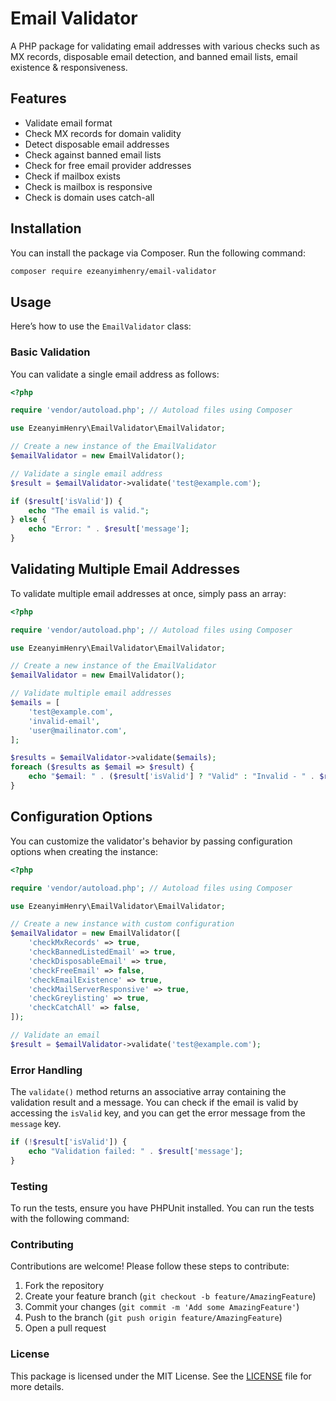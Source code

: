 # Email Validator

A PHP package for validating email addresses with various checks such as MX records, disposable email detection, and banned email lists, email existence & responsiveness.

## Features

- Validate email format
- Check MX records for domain validity
- Detect disposable email addresses
- Check against banned email lists
- Check for free email provider addresses
- Check if mailbox exists
- Check is mailbox is responsive
- Check is domain uses catch-all

## Installation

You can install the package via Composer. Run the following command:

```bash
composer require ezeanyimhenry/email-validator
```

## Usage

Here’s how to use the `EmailValidator` class:

### Basic Validation

You can validate a single email address as follows:

```php
<?php

require 'vendor/autoload.php'; // Autoload files using Composer

use EzeanyimHenry\EmailValidator\EmailValidator;

// Create a new instance of the EmailValidator
$emailValidator = new EmailValidator();

// Validate a single email address
$result = $emailValidator->validate('test@example.com');

if ($result['isValid']) {
    echo "The email is valid.";
} else {
    echo "Error: " . $result['message'];
}
```

## Validating Multiple Email Addresses

To validate multiple email addresses at once, simply pass an array:

```php
<?php

require 'vendor/autoload.php'; // Autoload files using Composer

use EzeanyimHenry\EmailValidator\EmailValidator;

// Create a new instance of the EmailValidator
$emailValidator = new EmailValidator();

// Validate multiple email addresses
$emails = [
    'test@example.com',
    'invalid-email',
    'user@mailinator.com',
];

$results = $emailValidator->validate($emails);
foreach ($results as $email => $result) {
    echo "$email: " . ($result['isValid'] ? "Valid" : "Invalid - " . $result['message']) . "\n";
}
```

## Configuration Options

You can customize the validator's behavior by passing configuration options when creating the instance:

```php
<?php

require 'vendor/autoload.php'; // Autoload files using Composer

use EzeanyimHenry\EmailValidator\EmailValidator;

// Create a new instance with custom configuration
$emailValidator = new EmailValidator([
    'checkMxRecords' => true,
    'checkBannedListedEmail' => true,
    'checkDisposableEmail' => true,
    'checkFreeEmail' => false,
    'checkEmailExistence' => true,
    'checkMailServerResponsive' => true,
    'checkGreylisting' => true,
    'checkCatchAll' => false,
]);

// Validate an email
$result = $emailValidator->validate('test@example.com');
```

### Error Handling

The `validate()` method returns an associative array containing the validation result and a message. You can check if the email is valid by accessing the `isValid` key, and you can get the error message from the `message` key.

```php
if (!$result['isValid']) {
    echo "Validation failed: " . $result['message'];
}
```

### Testing

To run the tests, ensure you have PHPUnit installed. You can run the tests with the following command:

### Contributing

Contributions are welcome! Please follow these steps to contribute:

1. Fork the repository
2. Create your feature branch (`git checkout -b feature/AmazingFeature`)
3. Commit your changes (`git commit -m 'Add some AmazingFeature'`)
4. Push to the branch (`git push origin feature/AmazingFeature`)
5. Open a pull request

### License

This package is licensed under the MIT License. See the [LICENSE](LICENSE) file for more details.
